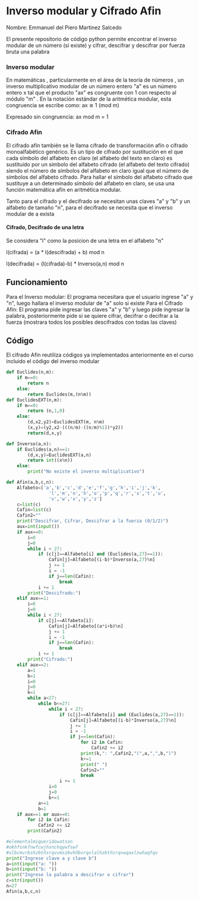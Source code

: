 # Inverso modular y Cifrado Afin
Nombre: Emmanuel del Piero Martinez Salcedo

El presente repositorio de código python permite encontrar el inverso modular de un número (si existe) y cifrar, descifrar y descifrar por fuerza bruta una palabra

### Inverso modular
En matemáticas , particularmente en el área de la teoría de números , un inverso multiplicativo modular de un número entero "a" es un número entero x tal que el producto "ax" es congruente con 1 con respecto al módulo "m" . En la notación estándar de la aritmética modular, esta congruencia se escribe como: ax ≅ 1 (mod m)

Expresado sin congruencia: ax mod m = 1

### Cifrado Afin
El cifrado afín también se le llama cifrado de transformación afín o cifrado monoalfabético genérico. Es un tipo de cifrado por sustitución en el que cada símbolo del alfabeto en claro (el alfabeto del texto en claro) es sustituido por un símbolo del alfabeto cifrado (el alfabeto del texto cifrado) siendo el número de símbolos del alfabeto en claro igual que el número de símbolos del alfabeto cifrado. Para hallar el símbolo del alfabeto cifrado que sustituye a un determinado símbolo del alfabeto en claro, se usa una función matemática afín en aritmética modular.

Tanto para el cifrado y el decifrado se necesitan unas claves "a" y "b" y un alfabeto de tamaño "n", para el decifrado se necesita que el inverso modular de a exista

#### Cifrado, Decifrado de una letra
Se considera "l" como la posicion de una letra en el alfabeto "n"

l(cifrada) = (a * l(descifrada) + b) mod n

l(decifrada) = (l(cifrada)-b) * Inverso(a,n) mod n

## Funcionamiento
Para el Inverso modular:
El programa necesitara que el usuario ingrese "a" y "n", luego hallara el inverso modular de "a" solo si existe
Para el Cifrado Afin:
El programa pide ingresar las claves "a" y "b" y luego pide ingresar la palabra, posteriormente pide si se quiere cifrar, decifrar o decifrar a la fuerza (mostrara todos los posibles descifrados con todas las claves)

## Código

El cifrado Afin reutiliza códigos ya implementados anteriormente en el curso incluido el código del inverso modular

```python
def Euclides(n,m):
    if m==0:
        return n
    else:
        return Euclides(m,(n%m))  
def EuclidesEXT(n,m):
    if m==0:
        return (n,1,0)
    else:
        (d,x2,y2)=EuclidesEXT(m, n%m)
        (x,y)=(y2,x2-(((n/m)-((n/m)%1))*y2))
        return(d,x,y)

def Inverso(a,n):
    if Euclides(a,n)==1:
        (d,x,y)=EuclidesEXT(a,n)
        return int((x%n))
    else:
        print("No existe el inverso multiplicativo")

def Afin(a,b,c,n):
    Alfabeto=['a','b','c','d','e','f','g','h','i','j','k',
                'l','m','n','ñ','o','p','q','r','s','t','u',
                'v','w','x','y','z']
    c=list(c)
    Cafin=list(c)
    Cafin2=""
    print("Descifrar, Cifrar, Descifrar a la fuerza (0/1/2)")
    aux=int(input())
    if aux==0:
        i=0
        j=0
        while i < 27:
            if (c[j]==Alfabeto[i] and (Euclides(a,27)==1)):
                Cafin[j]=Alfabeto[(i-b)*Inverso(a,27)%n]
                j += 1
                i = -1
                if j==len(Cafin):
                    break
            i += 1
        print("Descifrado:")
    elif aux==1:
        i=0
        j=0
        while i < 27:
            if c[j]==Alfabeto[i]:
                Cafin[j]=Alfabeto[(a*i+b)%n]
                j += 1
                i = -1
                if j==len(Cafin):
                    break
            i += 1
        print("Cifrado:")
    elif aux==2:
        a=1
        b=1
        i=0
        j=0
        k=1
        while a<27:
            while b<=27:
                while i < 27:
                    if (c[j]==Alfabeto[i] and (Euclides(a,27)==1)):
                        Cafin[j]=Alfabeto[(i-b)*Inverso(a,27)%n]
                        j += 1
                        i = -1
                        if j==len(Cafin):
                            for i2 in Cafin:
                                Cafin2 += i2
                            print(k,": ",Cafin2,"(",a,",",b,")")
                            k+=1
                            print(" ")
                            Cafin2=""
                            break
                    i += 1
                i=0
                j=0
                b+=1
            a+=1
            b=1
    if aux==1 or aux==0:
        for i2 in Cafin:
            Cafin2 += i2
        print(Cafin2)

#elementalmiqueridowatson
#okhfsnkfnwfcwjhsnchqywfswf
#slbcmvrbshzbtñsrqvvmszbvhñbvrqvlalhzbtñsrqvwqaxlzwñaqfqv
print("Ingrese clave a y clave b")
a=int(input("a: "))
b=int(input("b: "))
print("Ingrese la palabra a descifrar o cifrar")
c=str(input())
n=27
Afin(a,b,c,n)
```
